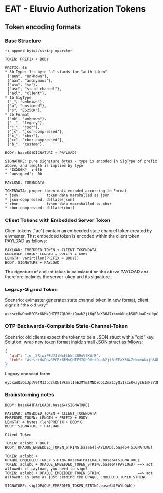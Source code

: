 # EAT - Eluvio Authorization Tokens

## Token encoding formats

### Base Structure

```
+: append bytes/string operator

TOKEN: PREFIX + BODY

PREFIX: 6b
* 3b Type: 1st byte "a" stands for "auth token" 
 {"aun", "unknown"},
 {"aan", "anonymous"},
 {"atx", "tx"},
 {"asc", "state-channel"},
 {"acl", "client"},
* 1b SigType
 {"_", "unknown"},
 {"u", "unsigned"},
 {"s", "ES256K"},
* 2b Format
 {"nk", "unknown"},        
 {"__", "legacy"},         
 {"j_", "json"},           
 {"jc", "json-compressed"},
 {"c_", "cbor"},           
 {"cc", "cbor-compressed"},
 {"b_", "custom"},         

BODY: base58(SIGNATURE + PAYLOAD)

SIGNATURE: pure signature bytes - type is encoded in SigType of prefix above, and length is implied by type
* "ES256K"  : 65b
* "unsigned":  0b

PAYLOAD: TOKENDATA

TOKENDATA: proper token data encoded according to Format
* json:            token data marshalled as json           
* json-compressed: deflate(json) 
* cbor:            token data masrshalled as cbor
* cbor-compressed: deflate(cbor)
```

### Client Tokens with Embedded Server Token

Client tokens ("ac") contain an embedded state channel token created by elvmaster. That embedded token is encoded
within the client token PAYLOAD as follows:

```
PAYLOAD: EMBEDDED_TOKEN + CLIENT_TOKENDATA
EMBEDDED_TOKEN: LENGTH + PREFIX + BODY
LENGTH: varint(len(PREFIX + BODY))
BODY: SIGNATURE + PAYLOAD
```

The signature of a client token is calculated on the above PAYLOAD and therefore includes the server token and its
 signature.

### Legacy-Signed Token

Scenario: evlmaster generates state channel token in new format, client signs it "the old way"

```
ascsccHwDuvRPCBr6NMxQHTF57Qh9VrtQuak2jt6qEFaX36A7rkmmWNujbS8PUuaDzxUqo3JeY6R95xTzbC62WbxccUnDwAjj5rKWuUqaK5xHHhcbMfWEVGUEMFh7qGhnsbzaJwJsxgS6mVAUeHQjgh9EAAzv28d4yyY99CQ2Ug9XNAk27owqLi1TRRokSHFQ5dUZNdk6ZmLkBHEJLjPTyizKyZc4fFYbrc36DtZQRpGyrFSaaZ8JfCNJX6kcSZzxZETg1DnchWQorjLMXThHT7WuS5m3smGDJ7cMc4WyfTRoyosL.RVMyNTZLX0YzVnhlc3JiN256UHhSbndUNkZIcEtDZFN1UVpjZGtxSDd3VXh5cWdjcmthWjF0TEJHR2R6Z2dvQU14YzVMQlVBRVhhZFV6NEt4SzVTbkxXWjdpRTNiWDVK
```

### OTP-Backwards-Compatible State-Channel-Token

Scenario: old clients expect the token to be a JSON struct with a "qid" key.
Solution: wrap new token format inside small JSON struct as follows:

```json
{
  "qid": "iq__3RiwiP7UJJiHxFLbkL46BoVfKWrB",
  "tok": "ascsccHwDuvRPCBr6NMxQHTF57Qh9VrtQuak2jt6qEFaX36A7rkmmWNujbS8PUuaDzxUqo3JeY6R95xTzbC62WbxccUnDwAjj5rKWuUqaK5xHHhcbMfWEVGUEMFh7qGhnsbzaJwJsxgS6mVAUeHQjgh9EAAzv28d4yyY99CQ2Ug9XNAk27owqLi1TRRokSHFQ5dUZNdk6ZmLkBHEJLjPTyizKyZc4fFYbrc36DtZQRpGyrFSaaZ8JfCNJX6kcSZzxZETg1DnchWQorjLMXThHT7WuS5m3smGDJ7cMc4WyfTRoyosL"
}
```

Legacy encoded form:

```
eyJxaWQiOiJpcV9fM1Jpd2lQN1VKSmlIeEZMYmtMNDZCb1ZmS1dyQiIsInRvayI6ImFzY3NjY0h3RHV2UlBDQnI2Tk14UUhURjU3UWg5VnJ0UXVhazJqdDZxRUZhWDM2QTdya21tV051amJTOFBVdWFEenhVcW8zSmVZNlI5NXhUemJDNjJXYnhjY1VuRHdBamo1cktXdVVxYUs1eEhIaGNiTWZXRVZHVUVNRmg3cUdobnNiemFKd0pzeGdTNm1WQVVlSFFqZ2g5RUFBenYyOGQ0eXlZOTlDUTJVZzlYTkFrMjdvd3FMaTFUUlJva1NIRlE1ZFVaTmRrNlptTGtCSEVKTGpQVHlpekt5WmM0ZkZZYnJjMzZEdFpRUnBHeXJGU2FhWjhKZkNOSlg2a2NTWnp4WkVUZzFEbmNoV1FvcmpMTVhUaEhUN1d1UzVtM3NtR0RKN2NNYzRXeWZUUm95b3NMIn0=
```

### Brainstorming notes

```
BODY: base64(PAYLOAD).base64(SIGNATURE)

PAYLOAD: EMBEDDED_TOKEN + CLIENT_TOKENDATA
EMBEDDED_TOKEN: LENGTH + PREFIX + BODY
LENGTH: 4 bytes (len(PREFIX + BODY))
BODY: SIGNATURE + PAYLOAD

Client Token

TOKEN: aclsb6 + BODY
BODY: OPAQUE_EMBEDDED_TOKEN_STRING.base64(PAYLOAD).base64(SIGNATURE)

TOKEN: aclsb6 + OPAQUE_EMBEDDED_TOKEN_STRING.base64(PAYLOAD).base64(SIGNATURE)
TOKEN: aclub6 + OPAQUE_EMBEDDED_TOKEN_STRING.base64(PAYLOAD) ==> not allowed: if payload, you need to sign!
TOKEN: aclub6 + OPAQUE_EMBEDDED_TOKEN_STRING                 ==> not allowed: is same as just sending the OPAQUE_EMBEDDED_TOKEN_STRING

SIGNATURE: sig(OPAQUE_EMBEDDED_TOKEN_STRING.base64(PAYLOAD))
```
